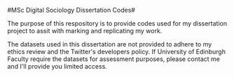#MSc Digital Sociology Dissertation Codes#

The purpose of this respository is to provide codes used for my dissertation project to assit with marking and replicating my work.

The datasets used in this dissertation are not provided to adhere to my ethics review and the Twitter's developers policy. If University of Edinburgh Faculty require the datasets for assessment purposes, please contact me and I'll provide you limited access.  
